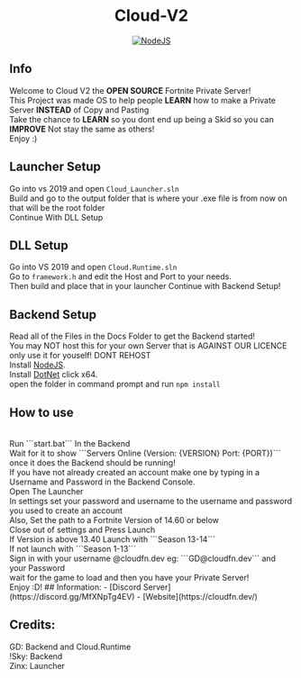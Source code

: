 <h1 align='center'>Cloud-V2</h1>

<p align='center'>
    <a href='https://nodejs.org/en/download/' align='center'>
        <img alt='NodeJS' src='https://media.discordapp.net/attachments/850045691481030706/851139810927575080/adobespark_adobespark.png'>
    </a>
</p>

## Info
Welcome to Cloud V2 the **OPEN SOURCE** Fortnite Private Server!
<br>
This Project was made OS to help people **LEARN** how to make a Private Server **INSTEAD** of Copy and Pasting
<br>
Take the chance to **LEARN** so you dont end up being a Skid so you can **IMPROVE** Not stay the same as others!
<br>
Enjoy :)
<br>
## Launcher Setup
Go into vs 2019 and open ```Cloud_Launcher.sln```
<br>
Build and go to the output folder that is where your .exe file is from now on that will be the root folder
<br>
Continue With DLL Setup

## DLL Setup
Go into VS 2019 and open ```Cloud.Runtime.sln```
<br>
Go to ```framework.h``` and edit the Host and Port to your needs.
<br>
Then build and place that in your launcher 
Continue with Backend Setup!

## Backend Setup
Read all of the Files in the Docs Folder to get the Backend started!
<br>
You may NOT host this for your own Server that is AGAINST OUR LICENCE only use it for youself! DONT REHOST
<br>
Install [NodeJS](https://nodejs.org/en/download/).
<br>
Install [DotNet](https://dotnet.microsoft.com/download/dotnet/5.0/runtime) click x64.
<br>
open the folder in command prompt and run ```npm install```

## How to use
<br>
Run ```start.bat``` In the Backend
<br>
Wait for it to show ```Servers Online (Version: {VERSION} Port: {PORT})``` once it does the Backend should be running!
<br>
If you have not already created an account make one by typing in a Username and Password in the Backend Console.
<br>
Open The Launcher
<br>
In settings set your password and username to the username and password you used to create an account
<br>
Also, Set the path to a Fortnite Version of 14.60 or below
<br>
Close out of settings and Press Launch
<br>
If Version is above 13.40 Launch with ```Season 13-14```
<br>
If not launch with ```Season 1-13```
<br>
Sign in with your username @cloudfn.dev eg: ```GD@cloudfn.dev``` and your Password
<br>
wait for the game to load and then you have your Private Server!
<br>
Enjoy :D!
## Information:
- [Discord Server](https://discord.gg/MfXNpTg4EV)
- [Website](https://cloudfn.dev/)

## Credits:
GD: Backend and Cloud.Runtime
<br>
!Sky: Backend
<br>
Zinx: Launcher
